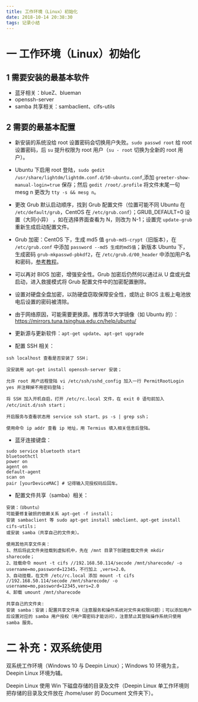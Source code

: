 ```yaml
---
title: 工作环境（Linux）初始化
date: 2018-10-14 20:38:30
tags: 记录小结
---
```

# 一 工作环境（Linux）初始化
## 1 需要安装的最基本软件
- 蓝牙相关：blueZ、blueman
- openssh-server
- samba 共享相关：sambaclient、cifs-utils

## 2 需要的最基本配置
- 新安装的系统没给 root 设置密码会切换用户失败。`sudo passwd root` 给 root 设置密码，后 `su` 提升权限为 root 用户（`su - root` 切换为全新的 root 用户）。

- Ubuntu 下启用 root 登陆，`sudo gedit /usr/share/lightdm/lightdm.conf.d/50-ubuntu.conf`,添加 `greeter-show-manual-login=true` 保存；然后 `gedit /root/.profile` 将文件末尾一句 mesg n 更改为
`tty -s && mesg n`。

- 更改 Grub 默认启动顺序，找到 Grub 配置文件（位置可能不同 Ubuntu 在 `/etc/default/grub`，CentOS 在 `/etc/grub.conf`）；GRUB_DEFAULT=0 设置（大同小异） ，如在选择界面查看为 N，则改为 N-1；设置完 `update-grub` 重新生成启动配置文件。

- Grub 加密：CentOS 下，生成 md5 值 `grub-md5-crypt`（旧版本），在 `/etc/grub.conf` 中添加 `password --md5 生成的md5值`；新版本 Ubuntu 下，生成密码 `grub-mkpasswd-pbkdf2`，在 `/etc/grub.d/00_header` 中添加用户名和密码，[参考教程](https://help.ubuntu.com/community/Grub2/Passwords)。

- 可以再对 BIOS 加密，增强安全性。Grub 加密后仍然何以通过从 U 盘或光盘启动，进入救援模式将 Grub 配置文件中的加密配置删除。

- 设置对硬盘全盘加密，以防硬盘窃取保障安全性，或防止 BIOS 主板上电池放电后设置的密码被清除。

- 由于网络原因，可能需要更换源。推荐清华大学镜像（如 Ubuntu 的）：https://mirrors.tuna.tsinghua.edu.cn/help/ubuntu/

- 更新源与更新软件：`apt-get update`、`apt-get upgrade`

- 配置 SSH 相关：
```
ssh localhost 查看是否安装了 SSH；

没安装用 apt-get install openssh-server 安装；

允许 root 用户远程登陆 vi /etc/ssh/sshd_config 加入一行 PermitRootLogin yes 并注释掉不用密码登陆；

将 SSH 加入开机自启，打开 /etc/rc.local 文件，在 exit 0 语句前加入
/etc/init.d/ssh start；

开启服务与查看状态用 service ssh start、ps -s | grep ssh；

使用命令 ip addr 查看 ip 地址，用 Termius 填入相关信息后登陆。
```

- 蓝牙连接键盘：
```
sudo service bluetooth start
bluetoothctl
power on
agent on
default-agent
scan on
pair [yourDeviceMAC] # 记得输入完授权码后回车。 
```

- 配置文件共享（samba）相关：
```
安装：（Ubuntu）
可能要修复破损的依赖关系 apt-get -f install；
安装 sambaclient 等 sudo apt-get install smbclient、apt-get install cifs-utils；
或安装 samba（共享自己的文件夹）。

使用其他共享文件夹：
1、然后将此文件夹挂载到虚拟机中，先在 /mnt 目录下创建挂载文件夹 mkdir sharecode；
2、挂载命令 mount -t cifs //192.168.50.114/secode /mnt/sharecode/ -o username=mo,password=12345，不行加上 ,vers=2.0。
3、自动挂载，在文件 /etc/rc.local 添加 mount -t cifs //192.168.50.114/secode /mnt/sharecode/ -o username=mo,password=12345,vers=2.0
4、卸载 umount /mnt/sharecode

共享自己的文件夹:
安装 samba：安装；配置共享文件夹（注意服务和操作系统对文件夹权限问题）；可以添加用户后设置对应的 samba 用户授权（用户需密码才能访问），注意禁止其登陆操作系统只使用 samba 服务。
```

# 二 补充：双系统使用
双系统工作环境（Windows 10 与 Deepin Linux）；Windows 10 环境为主，Deepin Linux 环境为辅。

Deepin Linux 使用 Win 下磁盘存储的目录及文件（Deepin Linux 单工作环境则把存储的目录及文件放在 /home/user 的 Document 文件夹下）。